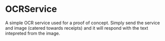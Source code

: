 # OCRService
A simple OCR service used for a proof of concept. Simply send the service and image (catered towards receipts) and it will respond with the text intepreted from the image.
